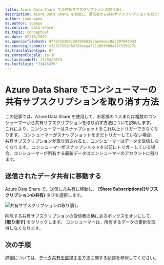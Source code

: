 ```yaml
---
title: Azure Data Share での共有サブスクリプションの取り消し
description: Azure Data Share を利用し、受信者から共有サブスクリプションを取り消す方法について説明します。
author: joannapea
ms.author: joanpo
ms.service: data-share
ms.topic: conceptual
ms.date: 07/10/2019
ms.openlocfilehash: 97f672b266c2df6956282aea6dec8d5207944943
ms.sourcegitcommit: c22327552d62f88aeaa321189f9b9a631525027c
ms.translationtype: HT
ms.contentlocale: ja-JP
ms.lasthandoff: 11/04/2019
ms.locfileid: "73476376"
---
```

# <a name="how-to-revoke-a-consumers-share-subscription-in-azure-data-share"></a>Azure Data Share でコンシューマーの共有サブスクリプションを取り消す方法

この記事では、Azure Data Share を使用して、お客様の 1 人または複数のコンシューマーから共有サブスクリプションを取り消す方法について説明します。 これにより、コンシューマーはスナップショットをこれ以上トリガーできなくなります。 コンシューマーがスナップショットをまだトリガーしていない場合、共有サブスクリプションが取り消されると、コンシューマーはデータを受信しなくなります。 コンシューマーがスナップショットを以前にトリガーしている場合、コンシューマーが所有する最新データはコンシューマーのアカウントに残ります。

## <a name="navigate-to-a-sent-data-share"></a>送信されたデータ共有に移動する

Azure Data Share で、送信した共有に移動し、 **[Share Subscriptions]\(サブスクリプションの共有\)** タブを選択します。

![共有サブスクリプションの取り消し](./media/how-to/how-to-revoke-share-subscription/revoke-share-subscription.png) 

削除する共有サブスクリプションの受信者の横にあるボックスをオンにして、 **[取り消す]** をクリックします。 コンシューマーは、所有するデータの更新を取得しなくなります。

## <a name="next-steps"></a>次の手順
詳細については、[データ共有を監視する](how-to-monitor.md)方法に関する記述を参照してください。